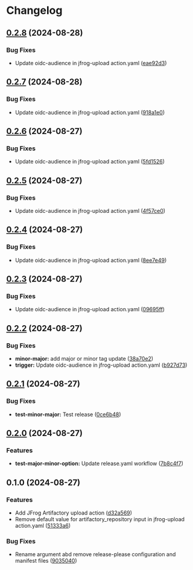 # Changelog

## [0.2.8](https://github.com/LedgerHQ/actions-security/compare/actions/jfrog-upload-0.2.7...actions/jfrog-upload-0.2.8) (2024-08-28)


### Bug Fixes

* Update oidc-audience in jfrog-upload action.yaml ([eae92d3](https://github.com/LedgerHQ/actions-security/commit/eae92d3db20bfd17ac2ce63c1ad42cbe35a733de))

## [0.2.7](https://github.com/LedgerHQ/actions-security/compare/actions/jfrog-upload-0.2.6...actions/jfrog-upload-0.2.7) (2024-08-28)


### Bug Fixes

* Update oidc-audience in jfrog-upload action.yaml ([918a1e0](https://github.com/LedgerHQ/actions-security/commit/918a1e0e5f4259a34dbfa66cc992eef696f41f07))

## [0.2.6](https://github.com/LedgerHQ/actions-security/compare/actions/jfrog-upload-0.2.5...actions/jfrog-upload-0.2.6) (2024-08-27)


### Bug Fixes

* Update oidc-audience in jfrog-upload action.yaml ([5fd1526](https://github.com/LedgerHQ/actions-security/commit/5fd1526753df41e38f17d0371ad34c90f5d0c1cf))

## [0.2.5](https://github.com/LedgerHQ/actions-security/compare/actions/jfrog-upload-0.2.4...actions/jfrog-upload-0.2.5) (2024-08-27)


### Bug Fixes

* Update oidc-audience in jfrog-upload action.yaml ([4f57ce0](https://github.com/LedgerHQ/actions-security/commit/4f57ce093f27bf5cd8637084c55c02fb8f650966))

## [0.2.4](https://github.com/LedgerHQ/actions-security/compare/actions/jfrog-upload-0.2.3...actions/jfrog-upload-0.2.4) (2024-08-27)


### Bug Fixes

* Update oidc-audience in jfrog-upload action.yaml ([8ee7e49](https://github.com/LedgerHQ/actions-security/commit/8ee7e49a213745101ebaf8d5b37916b71324df35))

## [0.2.3](https://github.com/LedgerHQ/actions-security/compare/actions/jfrog-upload-0.2.2...actions/jfrog-upload-0.2.3) (2024-08-27)


### Bug Fixes

* Update oidc-audience in jfrog-upload action.yaml ([09695ff](https://github.com/LedgerHQ/actions-security/commit/09695ffa8666e8379502831df9da70ab4f318f1d))

## [0.2.2](https://github.com/LedgerHQ/actions-security/compare/actions/jfrog-upload-0.2.1...actions/jfrog-upload-0.2.2) (2024-08-27)


### Bug Fixes

* **minor-major:** add major or minor tag update ([38a70e2](https://github.com/LedgerHQ/actions-security/commit/38a70e21aef870f15e774f28e0b2740587106d46))
* **trigger:** Update oidc-audience in jfrog-upload action.yaml ([b927d73](https://github.com/LedgerHQ/actions-security/commit/b927d737a401193006ea73261c0c30aaef47bdac))

## [0.2.1](https://github.com/LedgerHQ/actions-security/compare/actions/jfrog-upload-0.2.0...actions/jfrog-upload-0.2.1) (2024-08-27)


### Bug Fixes

* **test-minor-major:** Test release ([0ce6b48](https://github.com/LedgerHQ/actions-security/commit/0ce6b487581f649a775df67d9b12a41b7a9a2bbe))

## [0.2.0](https://github.com/LedgerHQ/actions-security/compare/actions/jfrog-upload-0.1.0...actions/jfrog-upload-0.2.0) (2024-08-27)


### Features

* **test-major-minor-option:** Update release.yaml workflow ([7b8c4f7](https://github.com/LedgerHQ/actions-security/commit/7b8c4f7ccf09ccc40ad75dc563924b369c8145c5))

## 0.1.0 (2024-08-27)


### Features

* Add JFrog Artifactory upload action ([d32a569](https://github.com/LedgerHQ/actions-security/commit/d32a569eceebc209917b8f9a86fb7cb1003364d3))
* Remove default value for artifactory_repository input in jfrog-upload action.yaml ([51333a6](https://github.com/LedgerHQ/actions-security/commit/51333a6e730bd4c0a603bb1eea57f7a47eaff3b6))


### Bug Fixes

* Rename argument abd remove release-please configuration and manifest files ([9035040](https://github.com/LedgerHQ/actions-security/commit/9035040f488c709f2fa9afd0c514f0a71f5f54d0))
